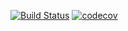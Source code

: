 [![Build Status](https://travis-ci.org/linnylin92/brcstat.svg?branch=master)](https://travis-ci.org/linnylin92/brcstat)
[![codecov](https://codecov.io/gh/linnylin92/brcstat/branch/master/graph/badge.svg)](https://codecov.io/gh/linnylin92/brcstat)
